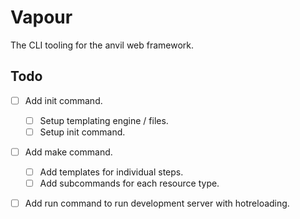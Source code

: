 # Vapour

The CLI tooling for the anvil web framework.

## Todo
- [ ] Add init command.
  - [ ] Setup templating engine / files.
  - [ ] Setup init command.
- [ ] Add make command.
  - [ ] Add templates for individual steps.
  - [ ] Add subcommands for each resource type.
- [ ] Add run command to run development server with hotreloading.


